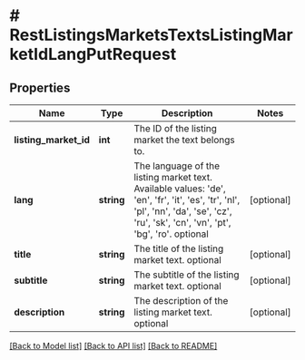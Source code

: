 # # RestListingsMarketsTextsListingMarketIdLangPutRequest

## Properties

Name | Type | Description | Notes
------------ | ------------- | ------------- | -------------
**listing_market_id** | **int** | The ID of the listing market the text belongs to. |
**lang** | **string** | The language of the listing market text. Available values: &#39;de&#39;, &#39;en&#39;, &#39;fr&#39;, &#39;it&#39;, &#39;es&#39;, &#39;tr&#39;, &#39;nl&#39;, &#39;pl&#39;, &#39;nn&#39;, &#39;da&#39;, &#39;se&#39;, &#39;cz&#39;, &#39;ru&#39;, &#39;sk&#39;, &#39;cn&#39;, &#39;vn&#39;, &#39;pt&#39;, &#39;bg&#39;, &#39;ro&#39;. optional | [optional]
**title** | **string** | The title of the listing market text. optional | [optional]
**subtitle** | **string** | The subtitle of the listing market text. optional | [optional]
**description** | **string** | The description of the listing market text. optional | [optional]

[[Back to Model list]](../../README.md#models) [[Back to API list]](../../README.md#endpoints) [[Back to README]](../../README.md)
